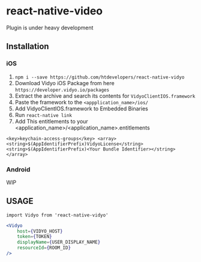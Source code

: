 # react-native-video
Plugin is under heavy development

## Installation

### iOS

1. `npm i --save https://github.com/htdevelopers/react-native-vidyo`
2. Download Vidyo iOS Package from here `https://developer.vidyo.io/packages`
3. Extract the archive and search its contents for `VidyoClientIOS.framework`
4. Paste the framework to the `<appplication_name>/ios/`
5. Add VidyoClientIOS.framework to Embedded Binaries
6. Run `react-native link`
7. Add This entitlements to your <application_name>/<application_name>.entitlements

`
    <key>keychain-access-groups</key>
    <array>
        <string>$(AppIdentifierPrefix)VidyoLicense</string>
        <string>$(AppIdentifierPrefix)<Your Bundle Identifier></string>
    </array>
`
### Android

WIP


## USAGE

`import Vidyo from 'react-native-vidyo'`


```jsx
<Vidyo
    host={VIDYO_HOST}
    token={TOKEN}
    displayName={USER_DISPLAY_NAME}
    resourceId={ROOM_ID}
/>
```